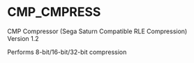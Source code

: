 # CMP_CMPRESS
CMP Compressor (Sega Saturn Compatible RLE Compression)  
Version 1.2

Performs 8-bit/16-bit/32-bit compression  

